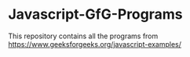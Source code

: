 # Javascript-GfG-Programs
This repository contains all the programs from https://www.geeksforgeeks.org/javascript-examples/
